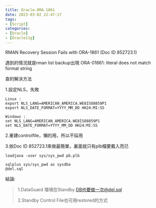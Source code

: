 ```yaml
---
title: Oracle-ORA-1861
date: 2023-03-02 22:47:17
tags:
- [Script]
categories:
- [Oracle]
- [Oracle11g]
---
```


RMAN Recovery Session Fails with ORA-1861 (Doc ID 852723.1)

<!--more-->

遇到的情況就是rman list backup出現 ORA-01861: literal does not match format string



查的解決方法

1.設定NLS，失敗

```
Linux :
export NLS_LANG=AMERICAN_AMERICA.WE8ISO8859P1
export NLS_DATE_FORMAT=YYYY_MM_DD HH24:MI:SS

Windows :
set NLS_LANG=AMERICAN_AMERICA.WE8ISO8859P1
set NLS_DATE_FORMAT=YYYY_MM_DD HH24:MI:SS
```

2.重建controlfile，懶的用，所以不採用

3.依Doc ID 852723.1來做最簡單，裏面就只有plb檔要戴入而已

```
loadjava -user sys/sys_pwd pb.plb

sqlplus sys/sys_pwd as sysdba
@del.sql
```





結論:

> 1.DataGuard 環境在Standby DB也要做一次@del.sql
>
> 2.Standby Control File也可用restored的方式
